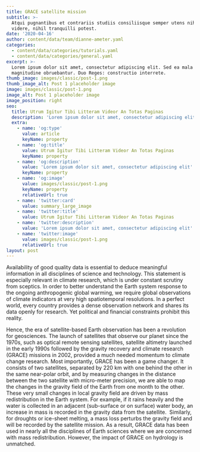 ```yaml
---
title: GRACE satellite mission
subtitle: >-
  Atqui pugnantibus et contrariis studiis consiliisque semper utens nihil quieti
  videre, nihil tranquilli potest.
date: '2020-04-16'
author: content/data/team/dianne-ameter.yaml
categories:
  - content/data/categories/tutorials.yaml
  - content/data/categories/general.yaml
excerpt: >-
  Lorem ipsum dolor sit amet, consectetur adipiscing elit. Sed ea mala virtuti
  magnitudine obruebantur. Duo Reges: constructio interrete.
thumb_image: images/classic/post-1.png
thumb_image_alt: Post 1 placeholder image
image: images/classic/post-1.png
image_alt: Post 1 placeholder image
image_position: right
seo:
  title: Utrum Igitur Tibi Litteram Videor An Totas Paginas
  description: 'Lorem ipsum dolor sit amet, consectetur adipiscing elit'
  extra:
    - name: 'og:type'
      value: article
      keyName: property
    - name: 'og:title'
      value: Utrum Igitur Tibi Litteram Videor An Totas Paginas
      keyName: property
    - name: 'og:description'
      value: 'Lorem ipsum dolor sit amet, consectetur adipiscing elit'
      keyName: property
    - name: 'og:image'
      value: images/classic/post-1.png
      keyName: property
      relativeUrl: true
    - name: 'twitter:card'
      value: summary_large_image
    - name: 'twitter:title'
      value: Utrum Igitur Tibi Litteram Videor An Totas Paginas
    - name: 'twitter:description'
      value: 'Lorem ipsum dolor sit amet, consectetur adipiscing elit'
    - name: 'twitter:image'
      value: images/classic/post-1.png
      relativeUrl: true
layout: post
---
```

Availability of good quality data is essential to deduce meaningful information in all disciplines of science and technology. This statement is especially relevant in climate research, which is under constant scrutiny from sceptics. In order to better understand the Earth system response to the ongoing anthropogenic global warming, we require global observations of climate indicators at very high spatiotemporal resolutions. In
a perfect world, every country provides a dense observation network and shares its data openly for research. Yet political and financial constraints prohibit this reality.

Hence, the era of satellite-based Earth observation has been a revolution for geosciences. The launch of satellites that observe our planet since the 1970s, such as optical remote sensing satellites, satellite altimetry launched in the early 1990s followed by the gravity recovery and climate research (GRACE) missions in 2002, provided a much needed momentum to climate change research. Most importantly, GRACE has been a game changer. It consists of two satellites, separated by 220 km with one behind the other in the same near-polar orbit, and by measuring changes in the distance between the two satellite with micro-meter precision, we are able to map the changes in the gravity field of the Earth from one month to the other. These very small changes in local gravity field are driven by mass redistribution in the Earth system. For example, if it rains heavily and the water is collected in an adjacent (sub-surface or on surface) water body, an increase in mass is recorded in the gravity data from the satellite.  Similarly, for droughts or ice-sheet melting, a mass loss perturbs the gravity field and will be recorded by the satellite mission. As a result, GRACE data has been used in nearly all the disciplines of Earth sciences where we are concerned with mass redistribution. However, the
impact of GRACE on hydrology is unmatched.
